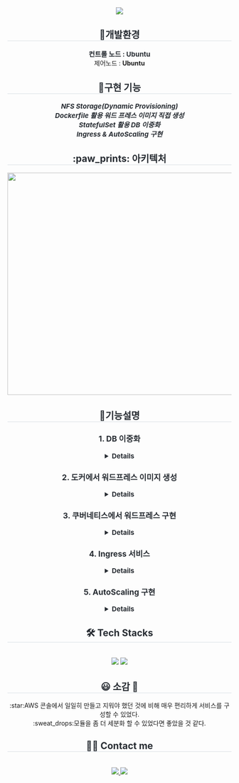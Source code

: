 <div align= "center">
    <img src="https://capsule-render.vercel.app/api?type=soft&color=gradient&height=180&text=Hello%20World!&animation=fadeIn&fontColor=ffffff&fontSize=70" />
    </div>
    <div align= "center"> 
    <h2 style="border-bottom: 1px solid #d8dee4; color: #282d33;"> 🐶개발환경 </h2>  
    <div style="font-weight: 700; font-size: 15px; text-align: center; color: #282d33;"> </li>컨트롤 노드 : <b>Ubuntu</b></div><div>제어노드 : <b>Ubuntu</b></div>
    </div>
    <div align= "center"> 
    <h2 style="border-bottom: 1px solid #d8dee4; color: #282d33;"> 🧸구현 기능 </h2>  
    <div style="font-weight: 700; font-size: 15px; text-align: center; color: #282d33;">
    <i>NFS Storage(Dynamic Provisioning)</i><br>
    <i>Dockerfile 활용 워드 프레스 이미지 직접 생성</i><br>
    <i>StatefulSet 활용 DB 이중화</i><br>
    <i>Ingress & AutoScaling 구현</i><br>
   </div> 
    <h2 style="border-bottom: 1px solid #d8dee4; color: #282d33;">  :paw_prints: 아키텍처 </h2>  
    <div style="font-weight: 700; font-size: 15px; text-align: center; color: #282d33;">
        <img src="https://github.com/user-attachments/assets/481ccf09-913b-4df1-afbc-11a7dab2f2e2" width="1200" height="500" >
    </div> 
    <div align= "center"> 
    <h2 style="border-bottom: 1px solid #d8dee4; color: #282d33;"> 🌹기능설명 </h2>  
    <div style="font-weight: 700; font-size: 15px; text-align: center; color: #282d33;">
  <h3>1. DB 이중화</h3>
  <details>
      <h5>읽기 복제본에 "hello mysql"이 동기화 됨</h5>
      <img src="https://github.com/user-attachments/assets/d12fd0e6-c1d0-4680-8c64-bd577c8133c7" width="800" height="400" ><br><br>
      <h5>읽기 복제본에 워드프레스 데이터베이스 저장</h5>
      <img src="https://github.com/user-attachments/assets/7430f10d-6ec2-40c0-a02f-ae745decc62f"width="600" height="650" >
      <h5>읽기 복제본에 워드프레스 사용자 저장</h5>
      <img src="https://github.com/user-attachments/assets/68abc701-eeff-4e0b-bed9-4fb9c22fe922"width="400" height="250" >
    </details>

   <h3>2. 도커에서 워드프레스 이미지 생성</h3>
      <details>
      <h5>도커 이미지 생성 후 도커 허브에 저장</h5>
      <img src="https://github.com/user-attachments/assets/b293f982-c7ad-48b9-be95-e72673d75c6c"width="700" height="100" ><br>
      <img src="https://github.com/user-attachments/assets/c9bde1ad-2fc7-49d3-aff8-2fd6356de84a"width="700" height="170">
      <img src="https://github.com/user-attachments/assets/27fe1706-c628-4bfd-8bf2-0f2f49733728"width="700" height="500" >
      <h5>도커 컨테이너 실행</h5>
      <img src="https://github.com/user-attachments/assets/c6e0cd8d-91d3-4650-a644-199da7eca85d"width="1200" height="100" >
      <img src="https://github.com/user-attachments/assets/39d9df61-4429-453c-8e4b-f005a0e6f402"width="600" height="650" >
     </details>
      
  <h3>3. 쿠버네티스에서 워드프레스 구현</h3>
    <details>
      <h5>파드</h5>
      <img src="https://github.com/user-attachments/assets/d3ffab01-6c8a-4adb-a8ef-5eb671dac270"width="650" height="200" >
      <h5>서비스</h5>
      <img src="https://github.com/user-attachments/assets/2c45172d-2e1d-4585-a89b-798a42413488"width="600" height="150" >
      <h5>워드프레스</h5>
      <img src="https://github.com/user-attachments/assets/7ade152a-7862-488c-b7fb-722d459d6799"width="600" height="650" ></details>

   <h3>4. Ingress 서비스</h3>
      <details>
        <h5>인그레스 생성 확인</h5>
        <img src="https://github.com/user-attachments/assets/cfebb7e5-6ee0-4746-957e-b81fbcdabbcf" width="650" height="350">
        <h5>인그레스 동작 확인</h5>
        <img src="https://github.com/user-attachments/assets/61d58cd4-92b5-43f9-9cd2-2576fd27dd4c" width="650" height="400"><br>
      </details>
      
   <h3>5. AutoScaling 구현</h3>
      <details>
        <h5>HPA 생성 확인</h5>
        <img src="https://github.com/user-attachments/assets/2183d896-0d41-4c3b-9034-33a704fd114f" width="650" height="70">
        <h5>오토스케일링 동작 확인</h5>
        <img src="https://github.com/user-attachments/assets/000ba7ca-6944-477e-8ee6-b597ce6b2d70" width="650" height="160">
        <img src="https://github.com/user-attachments/assets/b5d28dcf-7781-4fa4-bfa0-9fc2a60a1935" width="650" height="600">
      </details>

   </div>
   </div> 
    </div>
    <div align= "center">
    <h2 style="border-bottom: 1px solid #d8dee4; color: #282d33;"> 🛠️ Tech Stacks </h2> <br> 
    <div style="margin: 0 auto; text-align: center;" align= "center">
          <img src="https://img.shields.io/badge/Linux-FCC624?style=plastic&logo=Linux&logoColor=black">
          <img src="https://img.shields.io/badge/Terraform-623CE4?style=plastic&logo=Terraform&logoColor=white">
          </div>
    </div>
<div align="center">
  <h2 style="border-bottom: 1px solid #d8dee4; color: #282d33;">😃 소감 🥲</h2>
    :star:AWS 콘솔에서 일일히 만들고 지워야 했던 것에 비해 매우 편리하게 서비스를 구성할 수 있었다.<br>
    :sweat_drops:모듈을 좀 더 세분화 할 수 있었다면 좋았을 것 같다.<br>
</div>


<div align= "center">
    <h2 style="border-bottom: 1px solid #d8dee4; color: #282d33;"> 🧑‍💻 Contact me </h2> <br> 
    <div align= "center"> 
        <a href="https://github.com/DevelopIsHobby"> 
            <img src="https://img.shields.io/badge/GitHub-ffffff?style=plastic&logo=GitHub&logoColor=black&link=https://github.com/DevelopIsHobby"> 
        </a>
        <a href=https://www.notion.so/05ab0f771bb5433faebb8061defc48c4?pvs=4> <img src="https://img.shields.io/badge/Notion-000000?style=plastic&logo=Notion&logoColor=white&link=https://www.notion.so/05ab0f771bb5433faebb8061defc48c4?pvs=4"> </a>
          </div>  <br> 
    <div align= "center">  </div> 
</div>
